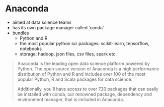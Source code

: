 # Anaconda

- aimed at data science teams
- has its own package manager called 'conda'
- bundles
    - Python and R
    - the most popular python sci packages: scikit-learn, tensorflow, notebooks
    - storage: hadoop, json files, csv files, spark etc.

> Anaconda is the leading open data science platform powered by Python. The open
> source version of Anaconda is a high performance distribution of Python and R
> and includes over 100 of the most popular Python, R and Scala packages for
> data science.
>
> Additionally, you'll have access to over 720 packages that can easily be
> installed with conda, our renowned package, dependency and environment
> manager, that is included in Anaconda.
